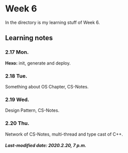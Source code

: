 # Week 6

In the directory is my learning stuff of Week 6.

## Learning notes

### 2.17 Mon.

**Hexo:** init, generate and deploy.

### 2.18 Tue.

Something about OS Chapter, CS-Notes.

### 2.19 Wed.

Design Pattern, CS-Notes.

### 2.20 Thu.

Network of CS-Notes, multi-thread and type cast of C++.

##### Last-modified date: 2020.2.20, 7 p.m.